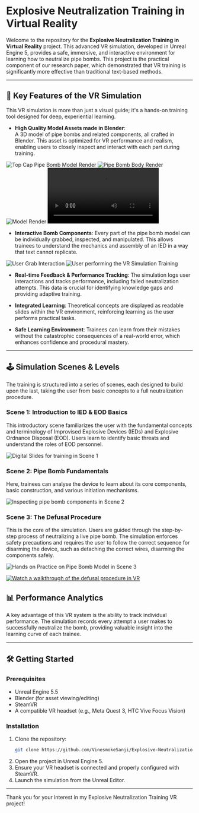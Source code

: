 # Explosive Neutralization Training in Virtual Reality

Welcome to the repository for the **Explosive Neutralization Training in Virtual Reality** project. This advanced VR simulation, developed in Unreal Engine 5, provides a safe, immersive, and interactive environment for learning how to neutralize pipe bombs. This project is the practical component of our research paper, which demonstrated that VR training is significantly more effective than traditional text-based methods.

---

## 🚀 Key Features of the VR Simulation

This VR simulation is more than just a visual guide; it's a hands-on training tool designed for deep, experiential learning.

* **High Quality Model Assets made in Blender**:  
A 3D model of pipe bombs and related components, all crafted in Blender. This asset is optimized for VR performance and realism, enabling users to closely inspect and interact with each part during training.

![Top Cap Pipe Bomb Model Render](https://github.com/VinesmokeSanji/Explosive-Neutralization-Training-VR-Project/blob/main/Blender-Renders/1920x1080%20top%20cap%20structure.png)
![Pipe Bomb Body Render](https://github.com/VinesmokeSanji/Explosive-Neutralization-Training-VR-Project/blob/main/Blender-Renders/1920x1080%20pipe%20body%20structure.png)
![Model Render](https://github.com/VinesmokeSanji/Explosive-Neutralization-Training-VR-Project/blob/main/Blender-Renders/2560x1600%20open%20scene2.png)
![Model Assembly-Disassembly Animation](https://github.com/VinesmokeSanji/Explosive-Neutralization-Training-VR-Project/blob/main/Blender-Renders/pipe_bomb_animation.mp4)

* **Interactive Bomb Components**: Every part of the pipe bomb model can be individually grabbed, inspected, and manipulated. This allows trainees to understand the mechanics and assembly of an IED in a way that text cannot replicate.

![User Grab Interaction](https://github.com/VinesmokeSanji/Explosive-Neutralization-Training-VR-Project/blob/main/Blender-Renders/GrabInteraction.png)
![User performing the VR Simulation Training](https://github.com/VinesmokeSanji/Explosive-Neutralization-Training-VR-Project/blob/main/Blender-Renders/user_in_simulation.jpg)

* **Real-time Feedback & Performance Tracking**: The simulation logs user interactions and tracks performance, including failed neutralization attempts. This data is crucial for identifying knowledge gaps and providing adaptive training.

* **Integrated Learning**: Theoretical concepts are displayed as readable slides within the VR environment, reinforcing learning as the user performs practical tasks.

* **Safe Learning Environment**: Trainees can learn from their mistakes without the catastrophic consequences of a real-world error, which enhances confidence and procedural mastery.

---

## 🕹️ Simulation Scenes & Levels

The training is structured into a series of scenes, each designed to build upon the last, taking the user from basic concepts to a full neutralization procedure.

### Scene 1: Introduction to IED & EOD Basics
This introductory scene familiarizes the user with the fundamental concepts and terminology of Improvised Explosive Devices (IEDs) and Explosive Ordnance Disposal (EOD). Users learn to identify basic threats and understand the roles of EOD personnel.

![Digital Slides for training in Scene 1](https://github.com/VinesmokeSanji/Explosive-Neutralization-Training-VR-Project/blob/main/Blender-Renders/Scene1.png)

### Scene 2: Pipe Bomb Fundamentals
Here, trainees can analyse the device to learn about its core components, basic construction, and various initiation mechanisms.

![Inspecting pipe bomb components in Scene 2](https://github.com/VinesmokeSanji/Explosive-Neutralization-Training-VR-Project/blob/main/Blender-Renders/Scene2.png)

### Scene 3: The Defusal Procedure
This is the core of the simulation. Users are guided through the step-by-step process of neutralizing a live pipe bomb. The simulation enforces safety precautions and requires the user to follow the correct sequence for disarming the device, such as detaching the correct wires, disarming the components safely.

![Hands on Practice on Pipe Bomb Model in Scene 3](https://github.com/VinesmokeSanji/Explosive-Neutralization-Training-VR-Project/blob/main/Blender-Renders/Scene3.png)

[![Watch a walkthrough of the defusal procedure in VR](https://github.com/VinesmokeSanji/Explosive-Neutralization-Training-VR-Project/blob/main/Images/defusal_video_thumbnail.png?raw=true)](https://github.com/VinesmokeSanji/Explosive-Neutralization-Training-VR-Project/blob/main/Blender-Renders/Simulation_Demo_Video.mp4)

## 📊 Performance Analytics

A key advantage of this VR system is the ability to track individual performance. The simulation records every attempt a user makes to successfully neutralize the bomb, providing valuable insight into the learning curve of each trainee.

---

## 🛠️ Getting Started

### Prerequisites
* Unreal Engine 5.5
* Blender (for asset viewing/editing)
* SteamVR
* A compatible VR headset (e.g., Meta Quest 3, HTC Vive Focus Vision)

### Installation
1.  Clone the repository:
    ```sh
    git clone https://github.com/VinesmokeSanji/Explosive-Neutralization-Training-VR-Project.git
    ```
2.  Open the project in Unreal Engine 5.
3.  Ensure your VR headset is connected and properly configured with SteamVR.
4.  Launch the simulation from the Unreal Editor.

---

Thank you for your interest in my Explosive Neutralization Training VR project!
